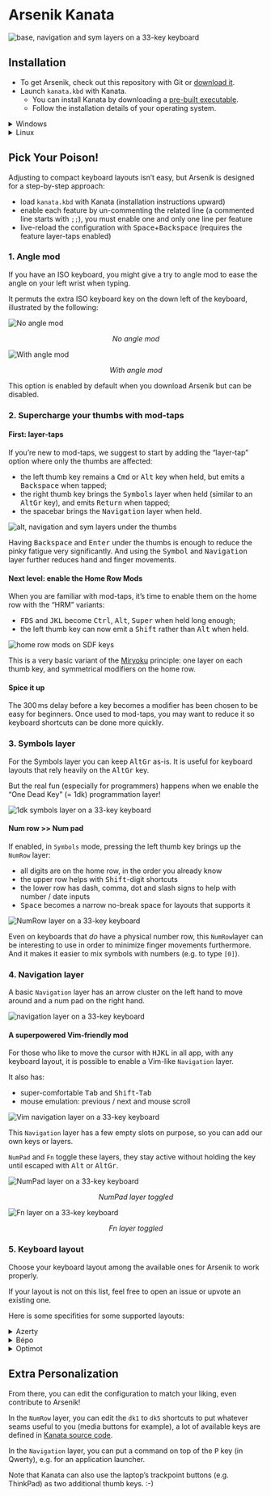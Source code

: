 Arsenik Kanata
================================================================================

![base, navigation and sym layers on a 33-key keyboard](../img/kanata/all_ergo.svg)

Installation
--------------------------------------------------------------------------------

- To get Arsenik, check out this repository with Git or
[download it][Download Arsenik].
- Launch `kanata.kbd` with Kanata.
  - You can install Kanata by downloading a
  [pre-built executable][Download Kanata].
  - Follow the installation details of your operating system.

<details>
<summary>Windows</summary>

Windows users might prefer to download the `kanata_winIOv2.exe` version as it
fixes some weird bugs like <kbd>C</kbd> and <kbd>V</kbd> inversion.

*Note: this tip is tested for the version 1.6.1 of Kanata, in later version the
`winIOv2` version might be the default one.*
</details>

<details>
<summary>Linux</summary>

### Run Kanata without <code>sudo</code>

kanata needs to intercept `uinput` signals, which it cannot do without the
proper authorisations.

If you don’t want to run `kanata` with `sudo`, you’ll need to allow Kanata to
read from `uinput`. This requires the users to be part of both `input` and
`uinput` groups.

For that, you first need to create a `uinput` group if it is not the case yet:

```bash
sudo groupadd -U $USERNAME uinput
```

Where `$USERNAME` is the target user (or users in a comma separated list), and
add the target user (or users) to the group input:

```bash
sudo usermod -aG input $USERNAME
```

You can then check after relogin that both groups appear in the result of the
`groups` command launched as the target user.

Finally, you need to add a udev rule in `/etc/udev/rules.d/50-kanata.rules`:

```udev
KERNEL=="uinput", MODE="0660", GROUP="uinput", OPTIONS+="static_node=uinput"
```


### Making a user-side systemd service for Kanata

Note: This only works if `kanata` is able to run without `sudo` (and is using
`systemd`).

Using a `systemd service` allows running `kanata` as a daemon, possibly right
after logging in. Here is a template for a service file:

```
[Unit]
Description=Kanata keyboard remapper
Documentation=https://github.com/jtroo/kanata

[Service]
Environment=PATH=/usr/local/bin:/usr/local/sbin:/usr/bin:/bin
Environment=DISPLAY=:0
Environment=HOME=/path/to/home/folder
Type=simple
ExecStart=/usr/local/bin/kanata --cfg /path/to/kanata/config/file
Restart=no

[Install]
WantedBy=default.target
```

Copy-paste it into `~/.config/systemd/user/kanata.service`, fill in the
placeholders, then run one of the following commands:

- `systemctl --user start kanata.service` to manually start `kanata`
- `systemctl --user enable kanata.service` so `kanata` may autostart whenever
the current user logs in
- `systemctl --user status kanata.service` to check if `kanata` is running
</details>


Pick Your Poison!
--------------------------------------------------------------------------------

Adjusting to compact keyboard layouts isn’t easy, but Arsenik is designed for
a step-by-step approach:

- load `kanata.kbd` with Kanata (installation instructions upward)
- enable each feature by un-commenting the related line (a commented line starts
with `;;`), you must enable one and only one line per feature
- live-reload the configuration with <kbd>Space</kbd>+<kbd>Backspace</kbd>
(requires the feature layer-taps enabled)


### 1. Angle mod

If you have an ISO keyboard, you might give a try to angle mod to ease the angle
on your left wrist when typing.

It permuts the extra ISO keyboard key on the down left of the keyboard,
illustrated by the following:

![No angle mod](../img/kanata/no_angle_mod.svg)
<p align="center">
  <em>No angle mod</em>
</p>

![With angle mod](../img/kanata/angle_mod.svg)
<p align="center">
  <em>With angle mod</em>
</p>

This option is enabled by default when you download Arsenik but can be disabled.


### 2. Supercharge your thumbs with mod-taps

#### First: layer-taps

If you’re new to mod-taps, we suggest to start by adding the “layer-tap” option
where only the thumbs are affected:

- the left thumb key remains a <kbd>Cmd</kbd> or <kbd>Alt</kbd> key when held,
but emits a <kbd>Backspace</kbd> when tapped;
- the right thumb key brings the <kbd>Symbols</kbd> layer when held (similar to
an <kbd>AltGr</kbd> key), and emits <kbd>Return</kbd> when tapped;
- the spacebar brings the <kbd>Navigation</kbd> layer when held.

![alt, navigation and sym layers under the thumbs](../img/kanata/layer_taps.svg)

Having <kbd>Backspace</kbd> and <kbd>Enter</kbd> under the thumbs is enough to
reduce the pinky fatigue very significantly. And using the <kbd>Symbol</kbd>
and <kbd>Navigation</kbd> layer further reduces hand and finger movements.


#### Next level: enable the Home Row Mods

When you are familiar with mod-taps, it’s time to enable them on the home row
with the “HRM” variants:

- <kbd>FDS</kbd> and <kbd>JKL</kbd> become <kbd>Ctrl</kbd>, <kbd>Alt</kbd>,
<kbd>Super</kbd> when held long enough;
- the left thumb key can now emit a <kbd>Shift</kbd> rather than <kbd>Alt</kbd>
when held.

![home row mods on SDF keys](../img/kanata/hrm.svg)

This is a very basic variant of the [Miryoku] principle: one layer on each
thumb key, and symmetrical modifiers on the home row.


#### Spice it up

The 300 ms delay before a key becomes a modifier has been chosen to be easy for
beginners. Once used to mod-taps, you may want to reduce it so keyboard
shortcuts can be done more quickly.


### 3. Symbols layer

For the Symbols layer you can keep <kbd>AltGr</kbd> as-is. It is useful for
keyboard layouts that rely heavily on the <kbd>AltGr</kbd> key.

But the real fun (especially for programmers) happens when we enable the “One 
Dead Key” (= 1dk) programmation layer!

![1dk symbols layer on a 33-key keyboard](../img/kanata/symbols.svg)

#### Num row >> Num pad

If enabled, in `Symbols` mode, pressing the left thumb key brings up the
`NumRow` layer:

- all digits are on the home row, in the order you already know
- the upper row helps with <kbd>Shift</kbd>-digit shortcuts
- the lower row has dash, comma, dot and slash signs to help with number / date
inputs
- <kbd>Space</kbd> becomes a narrow no-break space for layouts that supports it

![NumRow layer on a 33-key keyboard](../img/kanata/numrow.svg)

Even on keyboards that *do* have a physical number row, this `NumRow`layer can
be interesting to use in order to minimize finger movements furthermore. And it
makes it easier to mix symbols with numbers (e.g. to type `[0]`).


### 4. Navigation layer

A basic `Navigation` layer has an arrow cluster on the left hand to move around
and a num pad on the right hand.

![navigation layer on a 33-key keyboard](../img/kanata/navigation.svg)

#### A superpowered Vim-friendly mod

For those who like to move the cursor with <kbd>HJKL</kbd> in all app, with any
keyboard layout, it is possible to enable a Vim-like `Navigation` layer.

It also has:
- super-comfortable <kbd>Tab</kbd> and <kbd>Shift</kbd>-<kbd>Tab</kbd>
- mouse emulation: previous / next and mouse scroll

![Vim navigation layer on a 33-key keyboard](../img/kanata/vim_navigation.svg)

This `Navigation` layer has a few empty slots on purpose, so you can add our own
keys or layers.

`NumPad` and `Fn` toggle these layers, they stay active without holding the key
until escaped with <kbd>Alt</kbd> or <kbd>AltGr</kbd>.

![NumPad layer on a 33-key keyboard](../img/kanata/numpad.svg)
<p align="center">
  <em>NumPad layer toggled</em>
</p>

![Fn layer on a 33-key keyboard](../img/kanata/fn.svg)
<p align="center">
  <em>Fn layer toggled</em>
</p>

### 5. Keyboard layout

Choose your keyboard layout among the available ones for Arsenik to work
properly.

If your layout is not on this list, feel free to open an issue or upvote an
existing one.

Here is some specifities for some supported layouts:

<details>
<summary>Azerty</summary>

By using the 1dk `Symbols` layer, you won’t have access to the <kbd>€</kbd> sign
in <kbd>AltGr</kbd>. You might want to remap it elsewhere, or not using the 1dk
`Symbols` layer.
</details>

<details>
<summary>Bépo</summary>

By using the 1dk `Symbols` layer, you won’t have access to the characters in
<kbd>AltGr</kbd>. You might want to remap some of them elsewhere, or not using
the 1dk `Symbols` layer.
</details>

<details>
<summary>Optimot</summary>

Do not enable angle mod for Optimot as it is already in angle mod with its
driver.

By using the 1dk `Symbols` layer, you won’t have access to the characters in
<kbd>AltGr</kbd>. You might want to remap some of them elsewhere, or not using
the 1dk `Symbols` layer.
</details>


Extra Personalization
--------------------------------------------------------------------------------

From there, you can edit the configuration to match your liking, even contribute
to Arsenik!

In the `NumRow` layer, you can edit the `dk1` to `dk5` shortcuts to put whatever
seams useful to you (media buttons for example), a lot of available keys are
defined in [Kanata source code][Kanata keys].

In the `Navigation` layer, you can put a command on top of the <kbd>P</kbd> key
(in Qwerty), e.g. for an application launcher.

Note that Kanata can also use the laptop’s trackpoint buttons (e.g. ThinkPad)
as two additional thumb keys. :-)


[Download Arsenik]: https://github.com/OneDeadKey/arsenik/releases
[Download Kanata]: https://github.com/jtroo/kanata/releases
[Miryoku]: https://github.com/manna-harbour/miryoku
[Kanata keys]: https://github.com/jtroo/kanata/blob/main/parser/src/keys/mod.rs#L159

